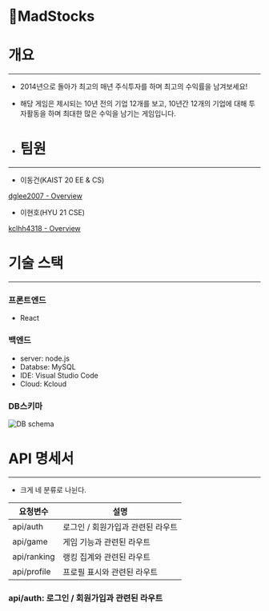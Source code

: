 # 🤑MadStocks

# 개요

---

- 2014년으로 돌아가 최고의 매년 주식투자를 하며 최고의 수익률을 남겨보세요!
- 해당 게임은 제시되는 10년 전의 기업 12개를 보고, 10년간 12개의 기업에 대해 투자활동을 하며 최대한 많은 수익을 남기는 게임입니다.

- # 팀원

---

- 이동건(KAIST 20 EE & CS)

[dglee2007 - Overview](https://github.com/dglee2007)

- 이현호(HYU 21 CSE)

[kclhh4318 - Overview](https://github.com/kclhh4318)

# 기술 스택

---

### 프론트엔드

- React

    

### 백엔드

- server: node.js
- Databse: MySQL
- IDE: Visual Studio Code
- Cloud: Kcloud

### DB스키마
![DB schema](https://github.com/user-attachments/assets/e00d78e6-c3c7-485a-ba21-dface00db7f6)

# API 명세서

---

- 크게 네 분류로 나뉜다.

| 요청변수 | 설명 |
| --- | --- |
| api/auth | 로그인 / 회원가입과 관련된 라우트 |
| api/game | 게임 기능과 관련된 라우트 |
| api/ranking | 랭킹 집계와 관련된 라우트 |
| api/profile | 프로필 표시와 관련된 라우트 |

### api/auth: 로그인 / 회원가입과 관련된 라우트

